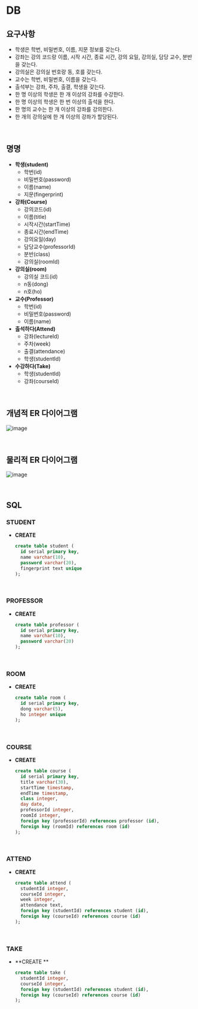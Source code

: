 # DB

## 요구사항

* 학생은 학번, 비밀번호, 이름, 지문 정보를 갖는다.
* 강좌는 강의 코드랑 이름, 시작 시간, 종료 시간, 강의 요일, 강의실, 담당 교수, 분반을 갖는다.
* 강의실은 강의실 번호랑 동, 호를 갖는다.
* 교수는 학번, 비밀번호, 이름을 갖는다.
* 출석부는 강좌, 주차, 출결, 학생을 갖는다.
* 한 명 이상의 학생은 한 개 이상의 강좌를 수강한다.
* 한 명 이상의 학생은 한 번 이상의 출석을 한다.
* 한 명의 교수는 한 개 이상의 강좌를 강의한다.
* 한 개의 강의실에 한 개 이상의 강좌가 할당된다.

<br>

## 명명

* **학생(student)**
  * 학번(id)
  * 비밀번호(password)
  * 이름(name)
  * 지문(fingerprint)
* **강좌(Course)**
  * 강의코드(id)
  * 이름(title)
  * 시작시간(startTime)
  * 종료시간(endTime)
  * 강의요일(day)
  * 담당교수(professorId)
  * 분반(class)
  * 강의실(roomId)
* **강의실(room)**
  * 강의실 코드(id)
  * n동(dong)
  * n호(ho)
* **교수(Professor)**
  * 학번(id)
  * 비밀번호(password)
  * 이름(name)
* **출석하다(Attend)**
  * 강좌(lectureId)
  * 주차(week)
  * 출결(attendance)
  * 학생(studentId)
* **수강하다(Take)**
  * 학생(studentId)
  * 강좌(courseId)

<br>

## 개념적 ER 다이어그램

![image](https://user-images.githubusercontent.com/43431081/80284663-cc24ed80-875a-11ea-9a13-6817a7432352.png)

<br>

## 물리적 ER 다이어그램

![image](https://user-images.githubusercontent.com/43431081/80284686-fa0a3200-875a-11ea-8174-536700660324.png)

<br>

## SQL

### STUDENT

* **CREATE**

  ```sql
  create table student (
    id serial primary key,
    name varchar(10),
    password varchar(20),
    fingerprint text unique
  );
  ```

<br>

### PROFESSOR

* **CREATE**

  ```sql
  create table professor (
    id serial primary key,
    name varchar(10),
    password varchar(20)
  );
  ```

<br>

### ROOM

* **CREATE**

  ```sql
  create table room (
    id serial primary key,
    dong varchar(5),
    ho integer unique
  );
  ```

<br>

### COURSE

* **CREATE**

  ```sql
  create table course (
    id serial primary key,
    title varchar(30),
    startTime timestamp,
    endTime timestamp,
    class integer,
    day date,
    professorId integer,
    roomId integer,
    foreign key (professorId) references professor (id),
    foreign key (roomId) references room (id)
  );
  ```

<br>

### ATTEND

* **CREATE**

  ```sql
  create table attend (
    studentId integer,
    courseId integer,
    week integer,
    attendance text,
    foreign key (studentId) references student (id),
    foreign key (courseId) references course (id)
  );
  ```

<br>

### TAKE

* **CREATE **

  ```sql
  create table take (
    studentId integer,
    courseId integer,
    foreign key (studentId) references student (id),
    foreign key (courseId) references course (id)
  );
  ```

  